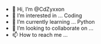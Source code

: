 - 👋 Hi, I’m @CdZyxxon
- 👀 I’m interested in ... Coding
- 🌱 I’m currently learning ... Python
- 💞️ I’m looking to collaborate on ...
- 📫 How to reach me ...

<!---
CdZyxxon/CdZyxxon is a ✨ special ✨ repository because its `README.md` (this file) appears on your GitHub profile.
You can click the Preview link to take a look at your changes.
--->
